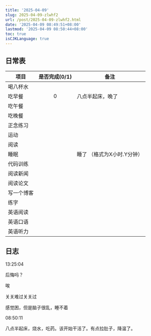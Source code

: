 ```yaml
---
title: '2025-04-09'
slug: 2025-04-09-zlwhf2
url: /post/2025-04-09-zlwhf2.html
date: '2025-04-09 08:49:51+08:00'
lastmod: '2025-04-09 08:50:44+08:00'
toc: true
isCJKLanguage: true
---
```






## 日常表

|项目|是否完成(0/1)|备注|
| ------------| :-------------: | -----------------------------|
|喝八杯水|||
|吃早餐|0|八点半起床，晚了|
|吃午餐|||
|吃晚餐|||
|正念练习|||
|运动|||
|阅读|||
|睡眠||睡了  （格式为X小时.Y分钟）|
|代码训练|||
|阅读新闻|||
|阅读论文|||
|写一个博客|||
|练字|||
|英语阅读|||
|英语口语|||
|英语听力|||

## 日志

13:25:04

后悔吗？

唉

关关难过关关过

感觉困，但是脑子很乱，睡不着

08:50:11

八点半起床，烧水，吃药。该开始干活了。有点拉肚子，降温了。
